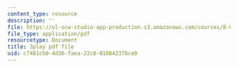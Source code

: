 ```yaml
---
content_type: resource
description: ''
file: https://ol-ocw-studio-app-production.s3.amazonaws.com/courses/8-01sc-classical-mechanics-fall-2016/c7481cb04d36faea22c801884237bce0_CfBeCHrQj_U.pdf
file_type: application/pdf
resourcetype: Document
title: 3play pdf file
uid: c7481cb0-4d36-faea-22c8-01884237bce0
---
```

